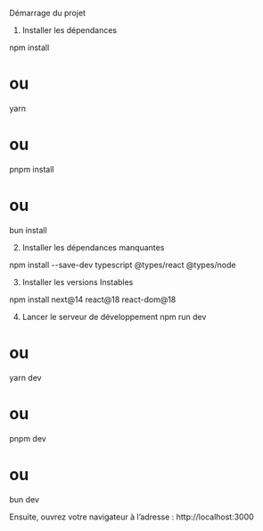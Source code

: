 Démarrage du projet 
1. Installer les dépendances

npm install
# ou
yarn
# ou
pnpm install
# ou
bun install

2. Installer les dépendances manquantes

npm install --save-dev typescript @types/react @types/node

3. Installer les versions Instables

npm install next@14 react@18 react-dom@18

4. Lancer le serveur de développement
npm run dev
# ou
yarn dev
# ou
pnpm dev
# ou
bun dev

Ensuite, ouvrez votre navigateur à l’adresse :
 http://localhost:3000